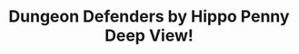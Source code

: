 ---
title: Dungeon Defenders by Hippo Penny Deep View!
layout: scoredetail
permalink: /meta-score/dungeon-defenders
header:
  teaser: /assets/images/dungeon-defenders.jpg
  video:
    id: NjaeVHJPT_8
    provider: youtube
---